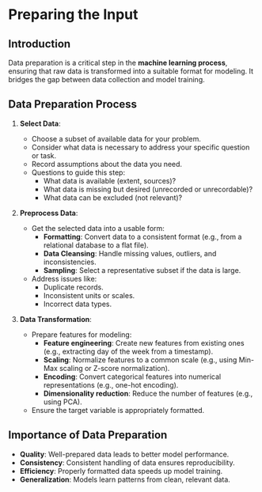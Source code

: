 # Preparing the Input

## Introduction

Data preparation is a critical step in the **machine learning process**, ensuring that raw data is transformed into a suitable format for modeling. It bridges the gap between data collection and model training.

## Data Preparation Process

1. **Select Data**:
    - Choose a subset of available data for your problem.
    - Consider what data is necessary to address your specific question or task.
    - Record assumptions about the data you need.
    - Questions to guide this step:
        - What data is available (extent, sources)?
        - What data is missing but desired (unrecorded or unrecordable)?
        - What data can be excluded (not relevant)?

2. **Preprocess Data**:
    - Get the selected data into a usable form:
        - **Formatting**: Convert data to a consistent format (e.g., from a relational database to a flat file).
        - **Data Cleansing**: Handle missing values, outliers, and inconsistencies.
        - **Sampling**: Select a representative subset if the data is large.
    - Address issues like:
        - Duplicate records.
        - Inconsistent units or scales.
        - Incorrect data types.

3. **Data Transformation**:
    - Prepare features for modeling:
        - **Feature engineering**: Create new features from existing ones (e.g., extracting day of the week from a timestamp).
        - **Scaling**: Normalize features to a common scale (e.g., using Min-Max scaling or Z-score normalization).
        - **Encoding**: Convert categorical features into numerical representations (e.g., one-hot encoding).
        - **Dimensionality reduction**: Reduce the number of features (e.g., using PCA).
    - Ensure the target variable is appropriately formatted.

## Importance of Data Preparation

- **Quality**: Well-prepared data leads to better model performance.
- **Consistency**: Consistent handling of data ensures reproducibility.
- **Efficiency**: Properly formatted data speeds up model training.
- **Generalization**: Models learn patterns from clean, relevant data.

